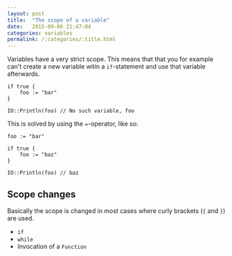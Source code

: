 ```yaml
---
layout: post
title:  "The scope of a variable"
date:   2015-09-06 21:47:04
categories: variables
permalink: /:categories/:title.html
---
```


Variables have a very strict scope. This means that that you for example can't create a new variable witin a `if`-statement and use that variable afterwards.

~~~
if true {
	foo := "bar"
}

IO::Println(foo) // No such variable, foo
~~~

This is solved by using the `=`-operator, like so:

~~~
foo := "bar"

if true {
	foo := "baz"
}

IO::Println(foo) // baz
~~~

## Scope changes

Basically the scope is changed in most cases where curly brackets (`{` and `}`) are used.

* `if`
* `while`
* Invocation of a `Function`